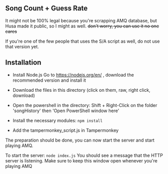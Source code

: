 ## Song Count + Guess Rate
It might not be 100% legal because you're scrapping AMQ database, but Husa made it public, so I might as well. ~~don't worry, you can use it no one cares~~

If you're one of the few people that uses the S/A script as well, do not use that version yet.

## Installation

- Install Node.js
Go to https://nodejs.org/en/ , download the recommended version and install it

- Download the files in this directory (click on them, raw, right click, download)

- Open the powershell in the directory: Shift + Right-Click on the folder 'songHistory' then 'Open PowerShell window here'

- Install the necessary modules: 
`npm install`

- Add the tampermonkey_script.js in Tampermonkey
 

The preparation should be done, you can now start the server and start playing AMQ.

To start the server: `node index.js`
You should see a message that the HTTP server is listening. Make sure to keep this window open whenever you're playing AMQ

